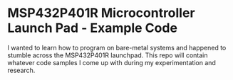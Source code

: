 # MSP432P401R Microcontroller Launch Pad - Example Code

I wanted to learn how to program on bare-metal systems and happened to stumble across the MSP432P401R launchpad. This repo will contain whatever code samples I come up with during my experimentation and research.
